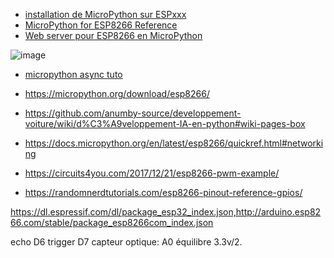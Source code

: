 

- [installation de MicroPython sur ESPxxx](https://www.aranacorp.com/fr/programmez-un-esp8266-avec-micropython/)
- [MicroPython for ESP8266 Reference](https://docs.micropython.org/en/latest/esp32/quickref.html)
- [Web server pour ESP8266 en MicroPython](https://randomnerdtutorials.com/esp32-esp8266-micropython-web-server/)

![image](https://user-images.githubusercontent.com/1872702/159888295-3345789c-1c30-40c5-b948-df64f2a05ced.png)

- [micropython async tuto](https://github.com/peterhinch/micropython-async/blob/master/v3/docs/TUTORIAL.md)


- https://micropython.org/download/esp8266/
- https://github.com/anumby-source/developpement-voiture/wiki/d%C3%A9veloppement-IA-en-python#wiki-pages-box
- https://docs.micropython.org/en/latest/esp8266/quickref.html#networking
- https://circuits4you.com/2017/12/21/esp8266-pwm-example/
- https://randomnerdtutorials.com/esp8266-pinout-reference-gpios/

https://dl.espressif.com/dl/package_esp32_index.json,http://arduino.esp8266.com/stable/package_esp8266com_index.json


echo D6
trigger D7
capteur optique:
A0
équilibre 3.3v/2.




